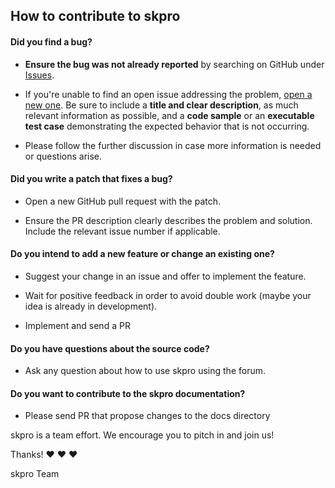 ## How to contribute to skpro

#### **Did you find a bug?**

* **Ensure the bug was not already reported** by searching on GitHub under [Issues](https://github.com/sktime/skpro/issues).

* If you're unable to find an open issue addressing the problem, [open a new one](https://github.com/sktime/skpro/issues/new). Be sure to include a **title and clear description**, as much relevant information as possible, and a **code sample** or an **executable test case** demonstrating the expected behavior that is not occurring.

* Please follow the further discussion in case more information is needed or questions arise.

#### **Did you write a patch that fixes a bug?**

* Open a new GitHub pull request with the patch.

* Ensure the PR description clearly describes the problem and solution. Include the relevant issue number if applicable.

#### **Do you intend to add a new feature or change an existing one?**

* Suggest your change in an issue and offer to implement the feature.

* Wait for positive feedback in order to avoid double work (maybe your idea is already in development).

* Implement and send a PR

#### **Do you have questions about the source code?**

* Ask any question about how to use skpro using the forum.

#### **Do you want to contribute to the skpro documentation?**

* Please send PR that propose changes to the docs directory

skpro is a team effort. We encourage you to pitch in and join us!

Thanks! :heart: :heart: :heart:

skpro Team
